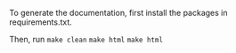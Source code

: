 To generate the documentation, first install the packages in requirements.txt.

Then, run
`make clean`
`make html`
`make html`
